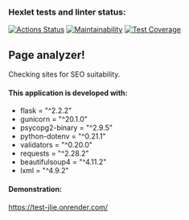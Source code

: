 ### Hexlet tests and linter status:
[![Actions Status](https://github.com/sidnnov/python-project-83/workflows/hexlet-check/badge.svg)](https://github.com/sidnnov/python-project-83/actions)
[![Maintainability](https://api.codeclimate.com/v1/badges/54f8ce582e7588530d81/maintainability)](https://codeclimate.com/github/sidnnov/python-project-83/maintainability)
[![Test Coverage](https://api.codeclimate.com/v1/badges/54f8ce582e7588530d81/test_coverage)](https://codeclimate.com/github/sidnnov/python-project-83/test_coverage)

## Page analyzer!
Checking sites for SEO suitability.

#### This application is developed with:
- flask = "^2.2.2"
- gunicorn = "^20.1.0"
- psycopg2-binary = "^2.9.5"
- python-dotenv = "^0.21.1"
- validators = "^0.20.0"
- requests = "^2.28.2"
- beautifulsoup4 = "^4.11.2"
- lxml = "^4.9.2"

#### Demonstration:
https://test-jlie.onrender.com/
